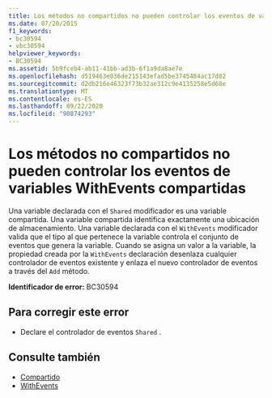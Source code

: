 ```yaml
---
title: Los métodos no compartidos no pueden controlar los eventos de variables WithEvents compartidas
ms.date: 07/20/2015
f1_keywords:
- bc30594
- vbc30594
helpviewer_keywords:
- BC30594
ms.assetid: 5b9fceb4-ab11-41bb-ad3b-6f1a9da8ae7e
ms.openlocfilehash: d519463e036de215143efad5be3745484ac17d82
ms.sourcegitcommit: d2db216e46323f73b32ae312c9e4135258e5d68e
ms.translationtype: MT
ms.contentlocale: es-ES
ms.lasthandoff: 09/22/2020
ms.locfileid: "90874293"
---
```

# <a name="events-of-shared-withevents-variables-cannot-be-handled-by-non-shared-methods"></a>Los métodos no compartidos no pueden controlar los eventos de variables WithEvents compartidas

Una variable declarada con el `Shared` modificador es una variable compartida. Una variable compartida identifica exactamente una ubicación de almacenamiento. Una variable declarada con el `WithEvents` modificador valida que el tipo al que pertenece la variable controla el conjunto de eventos que genera la variable. Cuando se asigna un valor a la variable, la propiedad creada por la `WithEvents` declaración desenlaza cualquier controlador de eventos existente y enlaza el nuevo controlador de eventos a través del `Add` método.  
  
 **Identificador de error:** BC30594  
  
## <a name="to-correct-this-error"></a>Para corregir este error  
  
- Declare el controlador de eventos `Shared` .  
  
## <a name="see-also"></a>Consulte también

- [Compartido](../modifiers/shared.md)
- [WithEvents](../modifiers/withevents.md)
